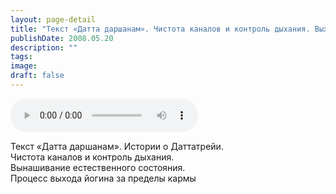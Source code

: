 ```yaml
---
layout: page-detail
title: "Текст «Датта даршанам». Чистота каналов и контроль дыхания. Выход за пределы кармы"
publishDate: 2008.05.20
description: ""
tags:
image:
draft: false
---
```


<audio title="2008.05.20 - Текст «Датта даршанам». Чистота каналов и контроль дыхания. Выход за пределы кармы.mp3" src="/upload/iblock/44c/44c6510ef80fee3c5c8c8845193d23a8.mp3" controls=""></audio>

 Текст «Датта даршанам». Истории о Даттатрейи.  
 Чистота каналов и контроль дыхания.  
 Вынашивание естественного состояния.  
 Процесс выхода йогина за пределы кармы   

  
